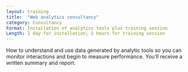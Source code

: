 ```yaml
---
layout: training
title:  "Web analytics consultancy"
category: Consultancy
Format: Installation of analytics tools plus training session  
Length: 1 day for installation; 2 hours for training session
---
```


How to understand and use data generated by analytic tools so you can monitor interactions and begin to measure performance. You’ll receive a written summary and report.
